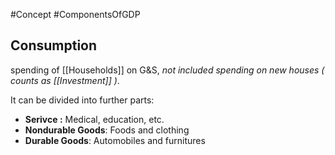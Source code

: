 #Concept 
#ComponentsOfGDP

## Consumption
spending of [[Households]] on G&S, *not included spending on new houses ( counts as [[Investment]] )*.

It can be divided into further parts:
- **Serivce :**  Medical, education, etc.
- **Nondurable Goods**: Foods and clothing
- **Durable Goods**: Automobiles and furnitures

